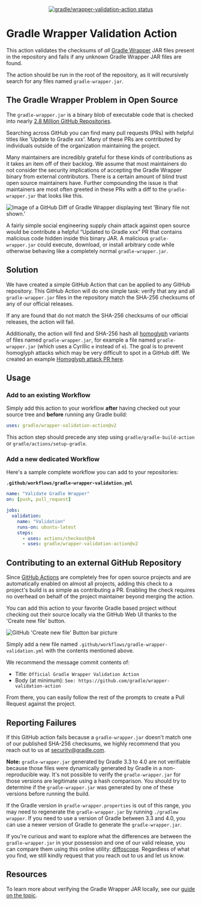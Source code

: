 <p align="center">
  <a href="https://github.com/gradle/wrapper-validation-action/actions"><img alt="gradle/wrapper-validation-action status" src="https://github.com/gradle/wrapper-validation-action/workflows/ci/badge.svg"></a>
</p>

# Gradle Wrapper Validation Action

This action validates the checksums of _all_ [Gradle Wrapper](https://docs.gradle.org/current/userguide/gradle_wrapper.html) JAR files present in the repository and fails if any unknown Gradle Wrapper JAR files are found.

The action should be run in the root of the repository, as it will recursively search for any files named `gradle-wrapper.jar`.

## The Gradle Wrapper Problem in Open Source

The `gradle-wrapper.jar` is a binary blob of executable code that is checked into nearly
[2.8 Million GitHub Repositories](https://github.com/search?l=&q=filename%3Agradle-wrapper.jar&type=Code).

Searching across GitHub you can find many pull requests (PRs) with helpful titles like 'Update to Gradle xxx'.
Many of these PRs are contributed by individuals outside of the organization maintaining the project.

Many maintainers are incredibly grateful for these kinds of contributions as it takes an item off of their backlog.
We assume that most maintainers do not consider the security implications of accepting the Gradle Wrapper binary from external contributors.
There is a certain amount of blind trust open source maintainers have.
Further compounding the issue is that maintainers are most often greeted in these PRs with a diff to the `gradle-wrapper.jar` that looks like this.

![Image of a GitHub Diff of Gradle Wrapper displaying text 'Binary file not shown.'](https://user-images.githubusercontent.com/1323708/71915219-477d7780-3149-11ea-9254-90c80dbffb0a.png)

A fairly simple social engineering supply chain attack against open source would be contribute a helpful “Updated to Gradle xxx” PR that contains malicious code hidden inside this binary JAR.
A malicious `gradle-wrapper.jar` could execute, download, or install arbitrary code while otherwise behaving like a completely normal `gradle-wrapper.jar`.

## Solution

We have created a simple GitHub Action that can be applied to any GitHub repository.
This GitHub Action will do one simple task:
verify that any and all `gradle-wrapper.jar` files in the repository match the SHA-256 checksums of any of our official releases.

If any are found that do not match the SHA-256 checksums of our official releases, the action will fail.

Additionally, the action will find and SHA-256 hash all
[homoglyph](https://en.wikipedia.org/wiki/Homoglyph)
variants of files named `gradle-wrapper.jar`,
for example a file named `gradlе-wrapper.jar` (which uses a Cyrillic `е` instead of `e`).
The goal is to prevent homoglyph attacks which may be very difficult to spot in a GitHub diff.
We created an example [Homoglyph attack PR here](https://github.com/JLLeitschuh/playframework/pull/1/files).

## Usage

### Add to an existing Workflow

Simply add this action to your workflow **after** having checked out your source tree and **before** running any Gradle build:

```yaml
uses: gradle/wrapper-validation-action@v2
```

This action step should precede any step using `gradle/gradle-build-action` or `gradle/actions/setup-gradle`.

### Add a new dedicated Workflow

Here's a sample complete workflow you can add to your repositories:

**`.github/workflows/gradle-wrapper-validation.yml`**
```yaml
name: "Validate Gradle Wrapper"
on: [push, pull_request]

jobs:
  validation:
    name: "Validation"
    runs-on: ubuntu-latest
    steps:
      - uses: actions/checkout@v4
      - uses: gradle/wrapper-validation-action@v2
```

## Contributing to an external GitHub Repository

Since [GitHub Actions](https://github.com/features/actions)
are completely free for open source projects and are automatically enabled on almost all projects,
adding this check to a project's build is as simple as contributing a PR.
Enabling the check requires no overhead on behalf of the project maintainer beyond merging the action.

You can add this action to your favorite Gradle based project without checking out their source locally via the
GitHub Web UI thanks to the 'Create new file' button.

![GitHub 'Create new file' Button bar picture](https://user-images.githubusercontent.com/1323708/73676469-6c023c00-4682-11ea-8c0a-5a1e2d29b17f.png)

Simply add a new file named `.github/workflows/gradle-wrapper-validation.yml` with the contents mentioned above.

We recommend the message commit contents of:
 - Title: `Official Gradle Wrapper Validation Action`
 - Body (at minimum): `See: https://github.com/gradle/wrapper-validation-action`

From there, you can easily follow the rest of the prompts to create a Pull Request against the project.

## Reporting Failures

If this GitHub action fails because a `gradle-wrapper.jar` doesn't match one of our published SHA-256 checksums,
we highly recommend that you reach out to us at [security@gradle.com](mailto:security@gradle.com).

**Note:** `gradle-wrapper.jar` generated by Gradle 3.3 to 4.0 are not verifiable because those files were dynamically generated by Gradle in a non-reproducible way. It's not possible to verify the `gradle-wrapper.jar` for those versions are legitimate using a hash comparison. You should try to determine if the `gradle-wrapper.jar` was generated by one of these versions before running the build.

If the Gradle version in `gradle-wrapper.properties` is out of this range, you may need to regenerate the `gradle-wrapper.jar` by running `./gradlew wrapper`. If you need to use a version of Gradle between 3.3 and 4.0, you can use a newer version of Gradle to generate the `gradle-wrapper.jar`.

If you're curious and want to explore what the differences are between the `gradle-wrapper.jar` in your possession
and one of our valid release, you can compare them using this online utility: [diffoscope](https://try.diffoscope.org/).
Regardless of what you find, we still kindly request that you reach out to us and let us know.

## Resources

To learn more about verifying the Gradle Wrapper JAR locally, see our
[guide on the topic](https://docs.gradle.org/current/userguide/gradle_wrapper.html#wrapper_checksum_verification).

